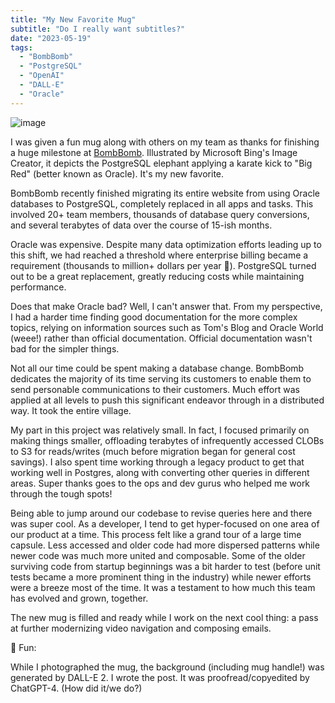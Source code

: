 ```yaml
---
title: "My New Favorite Mug"
subtitle: "Do I really want subtitles?"
date: "2023-05-19"
tags:
  - "BombBomb"
  - "PostgreSQL"
  - "OpenAI"
  - "DALL-E"
  - "Oracle"
---
```


![image](/images/new-favorite-mug.jpg)

I was given a fun mug along with others on my team as thanks for finishing a huge milestone at [BombBomb](https://bombbomb.com). Illustrated by Microsoft Bing's Image Creator, it depicts the PostgreSQL elephant applying a karate kick to "Big Red" (better known as Oracle). It's my new favorite.

BombBomb recently finished migrating its entire website from using Oracle databases to PostgreSQL, completely replaced in all apps and tasks. This involved 20+ team members, thousands of database query conversions, and several terabytes of data over the course of 15-ish months.

Oracle was expensive. Despite many data optimization efforts leading up to this shift, we had reached a threshold where enterprise billing became a requirement (thousands to million+ dollars per year 😬). PostgreSQL turned out to be a great replacement, greatly reducing costs while maintaining performance.

Does that make Oracle bad? Well, I can't answer that. From my perspective, I had a harder time finding good documentation for the more complex topics, relying on information sources such as Tom's Blog and Oracle World (weee!) rather than official documentation. Official documentation wasn't bad for the simpler things.

Not all our time could be spent making a database change. BombBomb dedicates the majority of its time serving its customers to enable them to send personable communications to their customers. Much effort was applied at all levels to push this significant endeavor through in a distributed way. It took the entire village.

My part in this project was relatively small. In fact, I focused primarily on making things smaller, offloading terabytes of infrequently accessed CLOBs to S3 for reads/writes (much before migration began for general cost savings). I also spent time working through a legacy product to get that working well in Postgres, along with converting other queries in different areas. Super thanks goes to the ops and dev gurus who helped me work through the tough spots!

Being able to jump around our codebase to revise queries here and there was super cool. As a developer, I tend to get hyper-focused on one area of our product at a time. This process felt like a grand tour of a large time capsule. Less accessed and older code had more dispersed patterns while newer code was much more united and composable. Some of the older surviving code from startup beginnings was a bit harder to test (before unit tests became a more prominent thing in the industry) while newer efforts were a breeze most of the time. It was a testament to how much this team has evolved and grown, together.

The new mug is filled and ready while I work on the next cool thing: a pass at further modernizing video navigation and composing emails.

🤖 Fun:

While I photographed the mug, the background (including mug handle!) was generated by DALL-E 2. I wrote the post. It was proofread/copyedited by ChatGPT-4. (How did it/we do?)